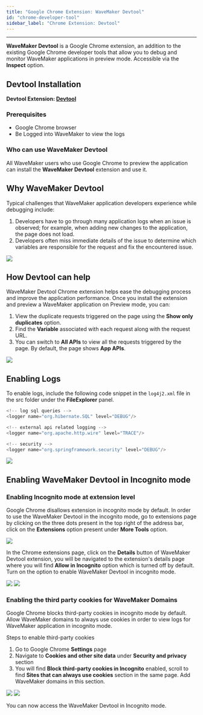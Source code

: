 ```yaml
---
title: "Google Chrome Extension: WaveMaker Devtool"
id: "chrome-developer-tool"
sidebar_label: "Chrome Extension: Devtool"
---
```

---

**WaveMaker Devtool** is a Google Chrome extension, an addition to the existing Google Chrome developer tools that allow you to debug and monitor WaveMaker applications in preview mode. Accessible via the **Inspect** option.

## Devtool Installation

**Devtool Extension: [Devtool](https://chrome.google.com/webstore/detail/wavemaker-devtool/niakeolhkmomhekokhdbfiaebkganjnk)**

### Prerequisites

- Google Chrome browser
- Be Logged into WaveMaker to view the logs

### Who can use WaveMaker Devtool 

All WaveMaker users who use Google Chrome to preview the application can install the **WaveMaker Devtool** extension and use it. 

## Why WaveMaker Devtool

Typical challenges that WaveMaker application developers experience while debugging include: 

1. Developers have to go through many application logs when an issue is observed; for example, when adding new changes to the application, the page does not load. 
2. Developers often miss immediate details of the issue to determine which variables are responsible for the request and fix the encountered issue. 

[![](/learn/assets/extension.png)](/learn/assets/extension.png)

## How Devtool can help

WaveMaker Devtool Chrome extension helps ease the debugging process and improve the application performance. Once you install the extension and preview a WaveMaker application on Preview mode, you can:

1. View the duplicate requests triggered on the page using the **Show only duplicates** option. 
2. Find the **Variable** associated with each request along with the request URL. 
3. You can switch to **All APIs** to view all the requests triggered by the page. By default, the page shows **App APIs**. 

[![](/learn/assets/show-only-duplicates.png)](/learn/assets/show-only-duplicates.png)

## Enabling Logs

To enable logs, include the following code snippet in the `log4j2.xml` file in the src folder under the **FileExplorer** panel.

```js
<!-- log sql queries -->
<logger name="org.hibernate.SQL" level="DEBUG"/>

<!-- external api related logging -->
<logger name="org.apache.http.wire" level="TRACE"/>

<!-- security -->
<logger name="org.springframework.security" level="DEBUG"/>
```

[![](/learn/assets/log4j2.png)](/learn/assets/log4j2.png)

## Enabling WaveMaker Devtool in Incognito mode

### Enabling Incognito mode at extension level

Google Chrome disallows extension in incognito mode by default. In order to use the WaveMaker Devtool in the incognito mode, go to extensions page by clicking on the three dots present in the top right of the address bar, click on the **Extensions** option present under **More Tools** option.

[![](/learn/assets/chrome-extensions-page-navigation.png)](/learn/assets/chrome-extensions-page-navigation.png)

In the Chrome extensions page, click on the **Details** button of WaveMaker Devtool extension, you will be navigated to the extension's details page where you will find **Allow in Incognito** option which is turned off by default. Turn on the option to enable WaveMaker Devtool in incognito mode.

[![](/learn/assets/chrome-extensions.png)](/learn/assets/chrome-extensions.png)
[![](/learn/assets/allow-in-incognito.png)](/learn/assets/allow-in-incognito.png)

### Enabling the third party cookies for WaveMaker Domains

Google Chrome blocks third-party cookies in incognito mode by default. Allow WaveMaker domains to always use cookies in order to view logs for WaveMaker application in incognito mode. 

Steps to enable third-party cookies

1. Go to Google Chrome **Settings** page
2. Navigate to **Cookies and other site data** under **Security and privacy** section
3. You will find **Block third-party cookies in Incognito** enabled, scroll to find **Sites that can always use cookies** section in the same page. Add WaveMaker domains in this section. 

[![](/learn/assets/chrome-security-privacy.png)](/learn/assets/chrome-security-privacy.png)
[![](/learn/assets/chrome-add-site.png)](/learn/assets/chrome-add-site.png)

You can now access the WaveMaker Devtool in Incognito mode.

